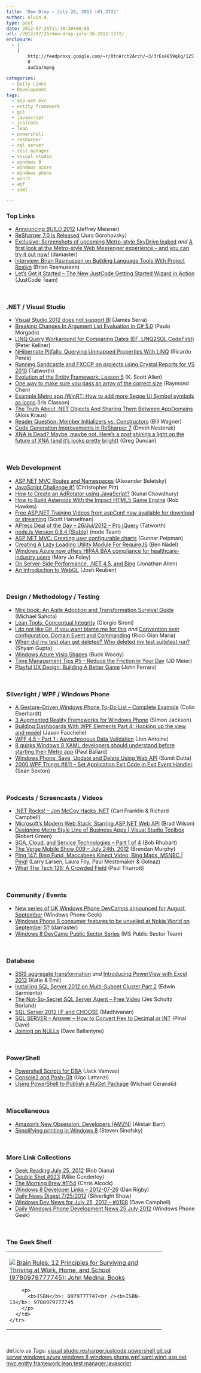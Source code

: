 ```yaml
---
title: 'Dew Drop – July 26, 2012 (#1,372)'
author: Alvin A.
type: post
date: 2012-07-26T11:10:30+00:00
url: /2012/07/26/dew-drop-july-26-2012-1372/
enclosure:
  - |
    |
        http://feedproxy.google.com/~r/OtnArch2Arch/~3/3rEs4859qkg/12516326_soa_symposium_pt1_072512.mp3
        0
        audio/mpeg
        
categories:
  - Daily Links
  - Development
tags:
  - asp.net mvc
  - entity framework
  - git
  - javascript
  - justcode
  - lean
  - powershell
  - resharper
  - sql server
  - test manager
  - visual studio
  - windows 8
  - windows azure
  - windows phone
  - winrt
  - wpf
  - xaml

---
```

### <a name="top"></a>Top Links

  * [Announcing BUILD 2012][1] (Jeffrey Meisner) 
  * [ReSharper 7.0 is Released][2] (Jura Gorohovsky) 
  * [Exclusive: Screenshots of upcoming Metro-style SkyDrive leaked][3] _and_ [A first look at the Metro-style Web Messenger experience – and you can try it out now!][4] (damaster) 
  * [Interview: Brian Rasmussen on Building Language Tools With Project Roslyn][5] (Brian Rasmussen) 
  * [Let&#8217;s Get it Started &#8211; The New JustCode Getting Started Wizard in Action][6] (JustCode Team) 

&#160;

### <a name="dotnet"></a>.NET / Visual Studio

  * [Visual Studio 2012 does not support BI][7] (James Serra) 
  * [Breaking Changes In Argument List Evaluation In C# 5.0][8] (Paulo Morgado) 
  * [LINQ Query Workaround for Comparing Dates (EF, LINQ2SQL,CodeFirst)][9] (Peter Kellner) 
  * [NHibernate Pitfalls: Querying Unmapped Properties With LINQ][10] (Ricardo Peres) 
  * [Running Sandcastle and FXCOP on projects using Crystal Reports for VS 2010][11] (Tatworth) 
  * [Evolution of the Entity Framework: Lesson 5][12] (K. Scott Allen) 
  * [One way to make sure you pass an array of the correct size][13] (Raymond Chen) 
  * [Example Metro app /WinRT: How to add more Segoe UI Symbol symbols as icons][14] (Iris Classon) 
  * [The Truth About .NET Objects And Sharing Them Between AppDomains][15] (Alois Kraus) 
  * [Reader Question: Member Initializers vs. Constructors][16] (Bill Wagner) 
  * [Code Generation Improvements in ReSharper 7][17] (Dmitri Nesteruk) 
  * [XNA is Dead? Maybe, maybe not. Here&#8217;s a post shining a light on the future of XNA (and it&#8217;s looks pretty bright)][18] (Greg Duncan) 

&#160;

### <a name="web"></a>Web Development

  * [ASP.NET MVC Routes and Namespaces][19] (Alexander Beletsky) 
  * [JavaScript Challenge #1][20] (Christopher Pitt) 
  * [How to Create an AdRotator using JavaScript?][21] (Kunal Chowdhury) 
  * [How to Build Asteroids With the Impact HTML5 Game Engine][22] (Rob Hawkes) 
  * [Free ASP.NET Training Videos from aspConf now available for download or streaming][23] (Scott Hanselman) 
  * [APress Deal of the Day &#8211; 26/Jul/2012 &#8211; Pro jQuery][24] (Tatworth) 
  * <a href="http://blog.nodejs.org/2012/07/25/node-v0-8-4-stable/" target="_blank">node.js Version 0.8.4 (Stable)</a> (node Team) 
  * [ASP.NET MVC: Creating user configurable charts][25] (Gunnar Peipman) 
  * [Creating A Lazy Loading Utility Module For RequireJS][26] (Ben Nadel) 
  * [Windows Azure now offers HIPAA BAA compliance for healthcare-industry users][27] (Mary Jo Foley) 
  * [On Server-Side Performance, .NET 4.5, and Bing][28] (Jonathan Allen) 
  * [An Introduction to WebGL][29] (Josh Reuben) 

&#160;

### <a name="design"></a>Design / Methodology / Testing

  * [Mini book: An Agile Adoption and Transformation Survival Guide][30] (Michael Sahota) 
  * [Lean Tools: Conceptual Integrity][31] (Giorgio Sironi) 
  * [I do not like Git, if you want blame me for this][32] _and_ [Convention over configuration, Domain Event and Commanding][33] (Ricci Gian Maria) 
  * [When did my test plan get deleted? Who deleted my test suitetest run?][34] (Shyam Gupta) 
  * [Windows Azure Visio Shapes][35] (Buck Woody) 
  * [Time Management Tips #5 &#8211; Reduce the Friction in Your Day][36] (JD Meier) 
  * [Playful UX Design: Building A Better Game][37] (John Ferrara) 

&#160;

### <a name="silverlight"></a>Silverlight / WPF / Windows Phone

  * [A Gesture-Driven Windows Phone To-Do List – Complete Example][38] (Colin Eberhardt) 
  * [3 Augmented Reality Frameworks for Windows Phone][39] (Simon Jackson) 
  * [Building Dashboards With WPF Elements Part 4: Hooking up the view and model][40] (Jason Fauchelle) 
  * [WPF 4.5 – Part 1 : Asynchronous Data Validation][41] (Jon Antoine) 
  * [8 quirks Windows 8 XAML developers should understand before starting their Metro app][42] (Paul Ballard) 
  * [Windows Phone: Save, Update and Delete Using Web API][43] (Sumit Dutta) 
  * <a href="http://wpf.2000things.com/2012/07/26/611-set-application-exit-code-in-exit-event-handler/" target="_blank">2000 WPF Things #611 – Set Application Exit Code in Exit Event Handler</a> (Sean Sexton) 

&#160;

### <a name="podcasts"></a>Podcasts / Screencasts / Videos

  * <a href="http://www.dotnetrocks.com/default.aspx?ShowNum=788" target="_blank">.NET Rocks! &#8211; Jon McCoy Hacks .NET</a> (Carl Franklin & Richard Campbell) 
  * <a href="https://vimeo.com/43603472" target="_blank">Microsoft’s Modern Web Stack, Starring ASP.NET Web API</a> (Brad Wilson) 
  * [Designing Metro Style Line of Business Apps | Visual Studio Toolbox][44] (Robert Green) 
  * [SOA, Cloud, and Service Technologies &#8211; Part 1 of 4][45] (Bob Rhubart) 
  * [The Verge Mobile Show 009 &#8211; July 24th, 2012][46] (Brendan Murphy) 
  * [Ping 147: Bing Fund, Maccabees Kinect Video, Bing Maps, MSNBC | Ping!][47] (Larry Larsen, Laura Foy, Paul Mestemaker & Golnaz) 
  * [What The Tech 126: A Crowded Field][48] (Paul Thurrott) 

&#160;

### <a name="events"></a>Community / Events

  * [New series of UK Windows Phone DevCamps announced for August, September][49] (Windows Phone Geek) 
  * [Windows Phone 8 consumer features to be unveiled at Nokia World on September 5?][50] (damaster) 
  * [Windows 8 DevCamp Public Sector Series][51] (MS Public Sector Team) 

&#160;

### <a name="sql"></a>Database

  * [SSIS aggregate transformation][52] _and_ [Introducing PowerView with Excel 2013][53] (Katie & Emil) 
  * [Installing SQL Server 2012 on Multi-Subnet Cluster Part 2][54] (Edwin Sarmiento) 
  * [The Not-So-Secret SQL Server Agent – Free Video][55] (Jes Schultz Borland) 
  * [SQL Server 2012 IIF and CHOOSE][56] (Madhivanan) 
  * [SQL SERVER – Answer – How to Convert Hex to Decimal or INT][57] (Pinal Dave) 
  * [Joining on NULLs][58] (Dave Ballantyne) 

&#160;

### <a name="ps"></a>PowerShell

  * [Powershell Scripts for DBA][59] (Jack Vamvas) 
  * [Console2 and Posh-Git][60] (Ugo Lattanzi) 
  * [Using PowerShell to Publish a NuGet Package][61] (Michael Ceranski) 

&#160;

### <a name="misc"></a>Miscellaneous

  * [Amazon&#8217;s New Obsession: Developers (AMZN)][62] (Alistair Barr) 
  * [Simplifying printing in Windows 8][63] (Steven Sinofsky) 

&#160;

### <a name="links"></a>More Link Collections

  * [Geek Reading July 25, 2012][64] (Rob Diana) 
  * [Double Shot #923][65] (Mike Gunderloy) 
  * [The Morning Brew #1154][66] (Chris Alcock) 
  * [Windows 8 Developer Links – 2012-07-26][67] (Dan Rigby) 
  * [Daily News Digest 7/25/2012][68] (Silverlight Show) 
  * [Windows Dev News for July 25, 2012 &#8211; #0108][69] (Dave Campbell) 
  * [Daily Windows Phone Development News 25 July 2012][70] (Windows Phone Geek) 

&#160;

### <a name="shelf"></a>The Geek Shelf

<div style="padding-bottom: 0px; margin: 0px; padding-left: 0px; padding-right: 0px; display: inline; float: none; padding-top: 0px" id="scid:7dc1bd33-94bd-46fd-a20b-0131235bcd47:5e079266-998e-4f7b-a5ac-4afe2c8a8781" class="wlWriterEditableSmartContent">
  <table cellspacing="0" cellpadding="2" width="400" border="0" unselectable="on">
    <tr>
      <td valign="top" width="400">
        <p>
          <a title="Brain Rules: 12 Principles for Surviving and Thriving at Work, Home, and School (9780979777745): John Medina: Books" href="http://www.amazon.com/exec/obidos/ASIN/0979777747/alvinashcraft-20"><img data-recalc-dims="1" decoding="async" src="https://i0.wp.com/images.amazon.com/images/P/0979777747.01.MZZZZZZZ.jpg?w=660" border="0" align="left" style="float:left" />Brain Rules: 12 Principles for Surviving and Thriving at Work, Home, and School (9780979777745): John Medina: Books</a>
        </p>
        
        <p>
          <b>ISBN</b>: 0979777747<br /><b>ISBN-13</b>: 9780979777745
        </p>
      </td>
    </tr>
  </table>
</div>

&#160;

<div style="padding-bottom: 0px; margin: 0px; padding-left: 0px; padding-right: 0px; display: inline; float: none; padding-top: 0px" id="scid:0767317B-992E-4b12-91E0-4F059A8CECA8:7e76d112-6e17-48ad-8142-211d5623d815" class="wlWriterEditableSmartContent">
  del.icio.us Tags: <a href="http://del.icio.us/popular/visual+studio" rel="tag">visual studio</a>,<a href="http://del.icio.us/popular/resharper" rel="tag">resharper</a>,<a href="http://del.icio.us/popular/justcode" rel="tag">justcode</a>,<a href="http://del.icio.us/popular/powershell" rel="tag">powershell</a>,<a href="http://del.icio.us/popular/git" rel="tag">git</a>,<a href="http://del.icio.us/popular/sql+server" rel="tag">sql server</a>,<a href="http://del.icio.us/popular/windows+azure" rel="tag">windows azure</a>,<a href="http://del.icio.us/popular/windows+8" rel="tag">windows 8</a>,<a href="http://del.icio.us/popular/windows+phone" rel="tag">windows phone</a>,<a href="http://del.icio.us/popular/wpf" rel="tag">wpf</a>,<a href="http://del.icio.us/popular/xaml" rel="tag">xaml</a>,<a href="http://del.icio.us/popular/winrt" rel="tag">winrt</a>,<a href="http://del.icio.us/popular/asp.net+mvc" rel="tag">asp.net mvc</a>,<a href="http://del.icio.us/popular/entity+framework" rel="tag">entity framework</a>,<a href="http://del.icio.us/popular/lean" rel="tag">lean</a>,<a href="http://del.icio.us/popular/test+manager" rel="tag">test manager</a>,<a href="http://del.icio.us/popular/javascript" rel="tag">javascript</a>
</div>

 [1]: http://blogs.technet.com/b/microsoft_blog/archive/2012/07/25/announcing-build-2012.aspx
 [2]: http://blogs.jetbrains.com/dotnet/2012/07/resharper-70-is-released/
 [3]: http://feedproxy.google.com/~r/liveside/~3/pr8e_Y0aWiQ/
 [4]: http://feedproxy.google.com/~r/liveside/~3/a5oYoybdj7g/
 [5]: http://www.infoq.com/interviews/rasmussen-roslyn
 [6]: http://feedproxy.google.com/~r/Telerik/~3/OHJr_teKAPI/let-s-get-it-started---the-new-justcode-getting-started-wizard-in-action.aspx
 [7]: http://www.sqlservercentral.com/blogs/jamesserra/2012/07/25/visual-studio-2012-does-not-support-bi/
 [8]: http://www.codeproject.com/Tips/428156/Breaking-Changes-In-Argument-List-Evaluation-In-Cs
 [9]: http://peterkellner.net/2012/07/25/linq-query-workaround-for-comparing-dates-ef-linq2sqlcodefirst/?utm_source=rss&utm_medium=rss&utm_campaign=linq-query-workaround-for-comparing-dates-ef-linq2sqlcodefirst
 [10]: http://weblogs.asp.net/ricardoperes/archive/2012/07/25/nhibernate-pitfalls-querying-unmapped-properties-with-linq.aspx
 [11]: http://feedproxy.google.com/~r/geekswithblogs/~3/WGDiKaoGbdQ/running-sandcastle-and-fxcop-on-projects-using-crystal-reports-for.aspx
 [12]: http://odetocode.com/Blogs/scott/archive/2012/07/25/evolution-of-the-entity-framework-lesson-5.aspx
 [13]: http://blogs.msdn.com/b/oldnewthing/archive/2012/07/25/10333134.aspx
 [14]: http://www.irisclasson.com/2012/07/25/example-metro-app-winrt-how-to-add-more-segoe-ui-symbol-symbols-as-icons/
 [15]: http://feedproxy.google.com/~r/geekswithblogs/~3/pBPK88kyuoM/150301.aspx
 [16]: http://feedproxy.google.com/~r/billwagner/~3/1js0BtEkvW4/reader-question-member-initializers-vs-constructors
 [17]: http://blogs.jetbrains.com/dotnet/2012/07/code-generation-improvements-in-resharper-7/
 [18]: http://coolthingoftheday.blogspot.com/2012/07/xna-is-dead-maybe-maybe-not-here-post.html
 [19]: http://feedproxy.google.com/~r/abeletskyblog/~3/tcQyrlfiILU/aspnet-mvc-routes-and-namespaces.html
 [20]: http://feedproxy.google.com/~r/mootools-blog/~3/Fx1IDz49qjM/
 [21]: http://feedproxy.google.com/~r/kunal2383/~3/gg698jHLO6o/how-to-create-adrotator-using-javascript.html
 [22]: http://feeds.dzone.com/~r/zones/css/~3/KdYdHhfWc-s/how-build-asteroids-impact
 [23]: http://feedproxy.google.com/~r/ScottHanselman/~3/Or4SkqGK9_o/FreeASPNETTrainingVideosFromAspConfNowAvailableForDownloadOrStreaming.aspx
 [24]: http://feedproxy.google.com/~r/geekswithblogs/~3/wtdlJEJ814o/apress-deal-of-the-day---25jul2012---pro-jquery.aspx
 [25]: http://feedproxy.google.com/~r/gunnarpeipman/~3/7SY4AM1771c/asp-net-mvc-creating-user-configurable-charts.aspx
 [26]: http://www.bennadel.com/blog/2403-Creating-A-Lazy-Loading-Utility-Module-For-RequireJS.htm
 [27]: http://www.zdnet.com/windows-azure-now-offers-hipaa-baa-compliance-for-healthcare-industry-users-7000001594/
 [28]: http://www.infoq.com/news/2012/07/Bing-Performance
 [29]: http://feedproxy.google.com/~r/geekswithblogs/~3/N2EgYsSwupk/an-introduction-to-webgl.aspx
 [30]: http://www.infoq.com/minibooks/agile-adoption-transformation
 [31]: http://feeds.dzone.com/~r/zones/css/~3/OnB-P70qAko/lean-tools-conceptual-0
 [32]: http://feedproxy.google.com/~r/AlkampferEng/~3/pR_Z40KE9tM/
 [33]: http://feedproxy.google.com/~r/AlkampferEng/~3/ueF_RrRini4/
 [34]: http://blogs.msdn.com/b/visualstudioalm/archive/2012/07/25/when-did-my-test-plan-get-deleted-who-deleted-my-test-suite-test-run.aspx
 [35]: http://blogs.msdn.com/b/buckwoody/archive/2012/07/25/windows-azure-visio-shapes.aspx
 [36]: http://feedproxy.google.com/~r/jmeier/~3/N-Wy37dtMhk/time-management-tips-5-reduce-the-friction-in-your-day.aspx
 [37]: http://www.smashingmagazine.com/2012/07/25/playful-ux-design-building-a-better-game/
 [38]: http://www.scottlogic.co.uk/blog/colin/2012/07/a-gesture-driven-windows-phone-to-do-list-complete-example/
 [39]: http://feeds.dzone.com/~r/zones/dotnet/~3/9t_e3hVTpB0/windows-phone-augmented-reality-comparison
 [40]: http://www.mindscapehq.com/blog/index.php/2012/07/25/building-dashboards-with-wpf-elements-part-4-hooking-up-the-view-and-model/
 [41]: http://feeds.dzone.com/~r/zones/dotnet/~3/2yTpK4ZdCrU/wpf-45-%E2%80%93-part-1-asynchronous
 [42]: http://blog.pluralsight.com/2012/07/25/8-quirks-windows-8-xaml-developers-should-understand/
 [43]: http://mobile.dzone.com/articles/windows-phone-save-update-and-0
 [44]: http://channel9.msdn.com/Shows/Visual-Studio-Toolbox/Designing-Metro-Style-Line-of-Business-Apps
 [45]: http://feedproxy.google.com/~r/OtnArch2Arch/~3/3rEs4859qkg/12516326_soa_symposium_pt1_072512.mp3
 [46]: http://www.theverge.com/2012/7/25/3186005/the-verge-mobile-show-009-july-24th-2012
 [47]: http://channel9.msdn.com/Shows/PingShow/Ping-147-Bing-Fund-Maccabees-Kinect-Video-Bing-Maps-MSNBC
 [48]: http://www.winsupersite.com/article/podcast-2/tech-126-143799
 [49]: http://feedproxy.google.com/~r/Windowsphonegeek/~3/kdRJGsOa-fk/New-series-of-UK-Windows-Phone-DevCamps-announced-for-August--September
 [50]: http://feedproxy.google.com/~r/liveside/~3/oViskp9GVzA/
 [51]: http://blogs.msdn.com/b/publicsector/archive/2012/07/25/windows-8-devcamp-public-sector-series.aspx
 [52]: http://www.sqlservercentral.com/blogs/katie-and-emil/2012/07/25/ssis-aggregate-transformation/
 [53]: http://www.sqlservercentral.com/blogs/katie-and-emil/2012/07/25/introducing-powerview-with-excel-2013/
 [54]: http://feedproxy.google.com/~r/MSSQLTips-LatestSqlServerTips/~3/dpEyZgyi8sU/tip.asp
 [55]: http://feedproxy.google.com/~r/BrentOzar-SqlServerDba/~3/mx5WoskpJzM/
 [56]: http://feedproxy.google.com/~r/sqlservercurry/blog/~3/5ND18him76M/sql-server-2012-iif-and-choose.html
 [57]: http://blog.sqlauthority.com/2012/07/26/sql-server-answer-how-to-convert-hex-to-decimal-or-int/
 [58]: http://www.sqlservercentral.com/blogs/dave_ballantynes_blog/2012/07/26/joining-on-nulls/
 [59]: http://feedproxy.google.com/~r/sqlserverpedia/~3/f9W4igcKSzQ/
 [60]: http://feedproxy.google.com/~r/override/tostring/it/~3/0qiD7-MsMxE/
 [61]: http://feeds.dzone.com/~r/zones/dotnet/~3/YeyL86gLuZc/using-powershell-publish-nuget-0
 [62]: http://feedproxy.google.com/~r/typepad/alleyinsider/silicon_alley_insider/~3/aYJeSzwLDYQ/amazons-new-obsession-developers-2012-7
 [63]: http://blogs.msdn.com/b/b8/archive/2012/07/25/simplifying-printing-in-windows-8.aspx
 [64]: http://feedproxy.google.com/~r/RegularGeek/~3/gMs40u1lAe0/
 [65]: http://afreshcup.com/home/2012/7/26/double-shot-923.html
 [66]: http://feedproxy.google.com/~r/ReflectivePerspective/~3/_hdsnAdVS_0/
 [67]: http://danrigby.com/2012/07/25/windows-8-developer-links-2012-07-26/
 [68]: http://feedproxy.google.com/~r/silverlightshow/~3/1Q9kKzBqAj0/Daily-News-Digest-7-25-2012.aspx
 [69]: http://www.windowsdevnews.com/Blogs.aspx?ID=163
 [70]: http://feedproxy.google.com/~r/Windowsphonegeek/~3/tECjIwfZ3-U/daily-wp-development-news-25-july-2012